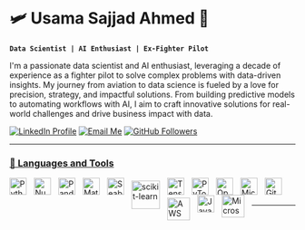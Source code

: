 # 🛩️ Usama Sajjad Ahmed 🤖 

**`Data Scientist | AI Enthusiast | Ex-Fighter Pilot`**

I'm a passionate data scientist and AI enthusiast, leveraging a decade of experience as a fighter pilot to solve complex problems with data-driven insights. My journey from aviation to data science is fueled by a love for precision, strategy, and impactful solutions. From building predictive models to automating workflows with AI, I aim to craft innovative solutions for real-world challenges and drive business impact with data.

   <p align="left">
      <a href="https://www.linkedin.com/in/usama-sajjad-ahmed/">
         <img alt="LinkedIn Profile" title="Connect with me on LinkedIn" src="https://custom-icon-badges.demolab.com/badge/-Connect-blue?style=for-the-badge&logo=linkedin&logoColor=white"/></a> 
      <a href="mailto:usamasajjadahmed19@gmail.com">
         <img alt="Email Me" title="Email Me" src="https://custom-icon-badges.demolab.com/badge/-Email-red?style=for-the-badge&logo=gmail&logoColor=white"/></a> 
      <a href="https://github.com/usamasajjadahmed">
         <img alt="GitHub Followers" title="Follow me on GitHub" src="https://custom-icon-badges.demolab.com/github/followers/usamasajjadahmed?color=236ad3&labelColor=1155ba&style=for-the-badge&logo=person-add&label=Follow&logoColor=white"/></a>
      <a href="https://github.com/usamasajjadahmed?tab=repositories&sort=stargazers">
   </p>

---

<style>
    .tool-icon {
      transition: transform 0.2s; /* Smooth resizing effect */
    }
  
    .tool-icon:hover {
      transform: scale(1.2); /* Makes the logo 20% bigger on hover */
    }
  
    .tool-icon::before {
      content: attr(title); /* Custom tooltip content */
      position: absolute;
      opacity: 0; /* Initially hidden */
      background-color: #333; /* Dark background */
      color: #fff; /* White text */
      padding: 5px;
      border-radius: 5px;
      white-space: nowrap;
      transform: translate(-50%, -150%);
      pointer-events: none;
      transition: opacity 0.2s; /* Instant appearance */
      z-index: 10;
    }
  
    .tool-icon:hover::before {
      opacity: 1; /* Show tooltip on hover */
    }
  </style>
  
  ### 🧰 Languages and Tools
  
  <p>
    <a href="https://www.python.org/" target="_blank">
      <img class="tool-icon" style="padding-right: 10px;" src="https://cdn.jsdelivr.net/gh/devicons/devicon/icons/python/python-original.svg" alt="Python" title="Python" width="30px" align="left" />
    </a>
    <a href="https://numpy.org/" target="_blank">
      <img class="tool-icon" style="padding-right: 10px;" src="https://cdn.jsdelivr.net/gh/devicons/devicon/icons/numpy/numpy-original.svg" alt="NumPy" title="NumPy" width="30px" align="left" />
    </a>
    <a href="https://pandas.pydata.org/" target="_blank">
      <img class="tool-icon" style="padding-right: 10px;" src="https://cdn.jsdelivr.net/gh/devicons/devicon/icons/pandas/pandas-original.svg" alt="Pandas" title="Pandas" width="30px" align="left" />
    </a>
    <a href="https://matplotlib.org/" target="_blank">
      <img class="tool-icon" style="padding-right: 10px;" src="https://upload.wikimedia.org/wikipedia/commons/thumb/0/01/Created_with_Matplotlib-logo.svg/2048px-Created_with_Matplotlib-logo.svg.png" alt="Matplotlib" title="Matplotlib" width="30px" align="left" />
    </a>
    <a href="https://seaborn.pydata.org/" target="_blank">
      <img class="tool-icon" style="padding-right: 10px;" src="https://seaborn.pydata.org/_images/logo-mark-lightbg.svg" alt="Seaborn" title="Seaborn" width="30px" align="left" />
    </a>
    <a href="https://scikit-learn.org/" target="_blank">
      <img class="tool-icon" style="padding-right: 10px; padding-top: 5px;" src="https://scikit-learn.org/stable/_static/scikit-learn-logo-small.png" alt="scikit-learn" title="scikit-learn" width="50px" align="left" />
    </a>
    <a href="https://www.tensorflow.org/" target="_blank">
      <img class="tool-icon" style="padding-right: 10px;" src="https://cdn.jsdelivr.net/gh/devicons/devicon/icons/tensorflow/tensorflow-original.svg" alt="TensorFlow" title="TensorFlow" width="30px" align="left" />
    </a>
    <a href="https://pytorch.org/" target="_blank">
      <img class="tool-icon" style="padding-right: 10px;" src="https://cdn.jsdelivr.net/gh/devicons/devicon/icons/pytorch/pytorch-original.svg" alt="PyTorch" title="PyTorch" width="30px" align="left" />
    </a>
    <a href="https://opencv.org/" target="_blank">
      <img class="tool-icon" style="padding-right: 10px;" src="https://cdn.jsdelivr.net/gh/devicons/devicon/icons/opencv/opencv-original.svg" alt="OpenCV" title="OpenCV" width="30px" align="left" />
    </a>
    <a href="https://www.microsoft.com/en-us/sql-server" target="_blank">
      <img class="tool-icon" style="padding-right: 10px;" src="https://www.svgrepo.com/show/303229/microsoft-sql-server-logo.svg" alt="Microsoft SQL Server" title="Microsoft SQL Server" width="30px" align="left" />
    </a>
    <a href="https://git-scm.com/" target="_blank">
      <img class="tool-icon" style="padding-right: 10px;" src="https://cdn.jsdelivr.net/gh/devicons/devicon/icons/git/git-original.svg" alt="Git" title="Git" width="30px" align="left" />
    </a>
    <a href="https://aws.amazon.com/" target="_blank">
      <img class="tool-icon" style="padding-right: 10px;; padding-top: 5px;" src="https://logos-world.net/wp-content/uploads/2021/08/Amazon-Web-Services-AWS-Emblem.png" alt="AWS" title="AWS" width="40px" align="left" />
    </a>
    <a href="https://www.javascript.com/" target="_blank">
      <img class="tool-icon" style="padding-right: 10px;; padding-top: 1px;" src="https://cdn.jsdelivr.net/gh/devicons/devicon/icons/javascript/javascript-original.svg" alt="JavaScript" title="JavaScript" width="30px" align="left" />
    </a>
    <a href="https://www.microsoft.com/en-us/microsoft-365" target="_blank">
      <img class="tool-icon" style="padding-right: 10px;" src="https://empist.com/wp-content/uploads/2023/09/Microsoft-365.png" alt="Microsoft Office 365" title="Microsoft Office 365" width="40px" align="left" />
    </a>
    <br /><br />
  </p>
  

---

